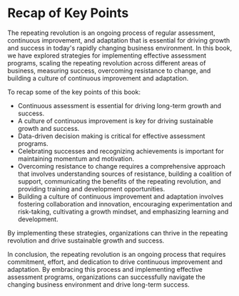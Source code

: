 Recap of Key Points
==========================================

The repeating revolution is an ongoing process of regular assessment, continuous improvement, and adaptation that is essential for driving growth and success in today's rapidly changing business environment. In this book, we have explored strategies for implementing effective assessment programs, scaling the repeating revolution across different areas of business, measuring success, overcoming resistance to change, and building a culture of continuous improvement and adaptation.

To recap some of the key points of this book:

* Continuous assessment is essential for driving long-term growth and success.
* A culture of continuous improvement is key for driving sustainable growth and success.
* Data-driven decision making is critical for effective assessment programs.
* Celebrating successes and recognizing achievements is important for maintaining momentum and motivation.
* Overcoming resistance to change requires a comprehensive approach that involves understanding sources of resistance, building a coalition of support, communicating the benefits of the repeating revolution, and providing training and development opportunities.
* Building a culture of continuous improvement and adaptation involves fostering collaboration and innovation, encouraging experimentation and risk-taking, cultivating a growth mindset, and emphasizing learning and development.

By implementing these strategies, organizations can thrive in the repeating revolution and drive sustainable growth and success.

In conclusion, the repeating revolution is an ongoing process that requires commitment, effort, and dedication to drive continuous improvement and adaptation. By embracing this process and implementing effective assessment programs, organizations can successfully navigate the changing business environment and drive long-term success.
